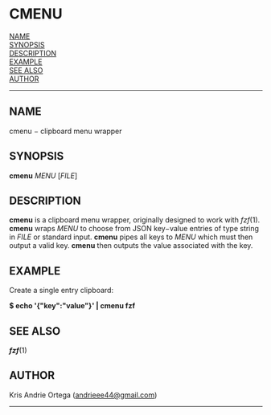 # CMENU

[NAME](#NAME)  
[SYNOPSIS](#SYNOPSIS)  
[DESCRIPTION](#DESCRIPTION)  
[EXAMPLE](#EXAMPLE)  
[SEE ALSO](#SEE%20ALSO)  
[AUTHOR](#AUTHOR)  

------------------------------------------------------------------------

## NAME <span id="NAME"></span>

cmenu − clipboard menu wrapper

## SYNOPSIS <span id="SYNOPSIS"></span>

**cmenu** *MENU* \[*FILE*\]

## DESCRIPTION <span id="DESCRIPTION"></span>

**cmenu** is a clipboard menu wrapper, originally designed to work with
*fzf*(1). **cmenu** wraps *MENU* to choose from JSON key−value entries
of type string in *FILE* or standard input. **cmenu** pipes all keys to
*MENU* which must then output a valid key. **cmenu** then outputs the
value associated with the key.

## EXAMPLE <span id="EXAMPLE"></span>

Create a single entry clipboard:

**\$ echo '{"key":"value"}' \| cmenu fzf**

## SEE ALSO <span id="SEE ALSO"></span>

***fzf***(1)

## AUTHOR <span id="AUTHOR"></span>

Kris Andrie Ortega (andrieee44@gmail.com)

------------------------------------------------------------------------

